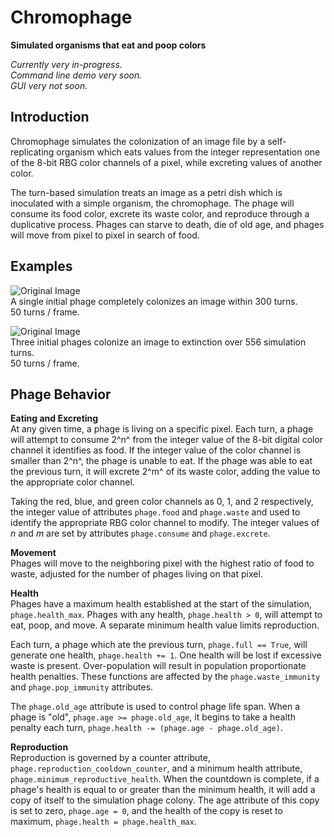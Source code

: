 Chromophage
===========

**Simulated organisms that eat and poop colors**

*Currently very in-progress.  
Command line demo very soon.  
GUI very not soon.*

Introduction
---------

Chromophage simulates the colonization of an image file by a self-replicating organism which eats values from the integer representation one of the 8-bit RBG color channels of a pixel, while excreting values of another color.

The turn-based simulation treats an image as a petri dish which is inoculated with a simple organism, the chromophage. The phage will consume its food color, excrete its waste color, and reproduce through a duplicative process. Phages can starve to death, die of old age, and phages will move from pixel to pixel in search of food.

Examples
---------

![Original Image](http://i.imgur.com/BkQUI3U.gif "")  
A single initial phage completely colonizes an image within 300 turns.  
50 turns / frame.

![Original Image](http://i.imgur.com/rjhCHQ1.gif "")  
Three initial phages colonize an image to extinction over 556 simulation turns.  
50 turns / frame.


	
Phage Behavior 
--------- 
**Eating and Excreting**   
At any given time, a phage is living on a specific pixel. Each turn, a phage will attempt to consume 2^n^ from the integer value of the 8-bit digital color channel it identifies as food. If the integer value of the color channel is smaller than 2^n^, the phage is unable to eat. If the phage was able to eat the previous turn, it will excrete 2^m^ of its waste color, adding the value to the appropriate color channel.  

Taking the red, blue, and green color channels as 0, 1, and 2 respectively, the integer value of attributes `phage.food` and `phage.waste` and used to identify the appropriate RBG color channel to modify. The integer values of *n* and *m* are set by attributes `phage.consume` and `phage.excrete`.
 
**Movement**   
Phages will move to the neighboring pixel with the highest ratio of food to waste, adjusted for the number of phages living on that pixel. 
 
**Health**   
Phages have a maximum health established at the start of the simulation, `phage.health_max`. Phages with any health, `phage.health > 0`, will attempt to eat, poop, and move. A separate minimum health value limits reproduction. 
 
Each turn, a phage which ate the previous turn, `phage.full == True`, will generate one health, `phage.health += 1`. One health will be lost if excessive waste is present. Over-population will result in population proportionate health penalties. These functions are affected by the `phage.waste_immunity` and `phage.pop_immunity` attributes.

The `phage.old_age` attribute is used to control phage life span. When a phage is "old", `phage.age >= phage.old_age`, it begins to take a health penalty each turn, `phage.health -= (phage.age - phage.old_age)`.
 
**Reproduction**   
Reproduction is governed by a counter attribute, `phage.reproduction_cooldown_counter`, and a minimum health attribute, `phage.minimum_reproductive_health`. When the countdown is complete, if a phage's health is equal to or greater than the minimum health, it will add a copy of itself to the simulation phage colony. The age attribute of this copy is set to zero, `phage.age = 0`, and the health of the copy is reset to maximum, `phage.health = phage.health_max`.
 


